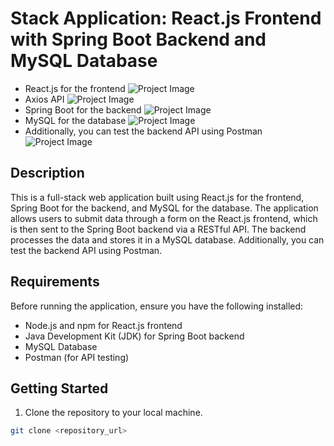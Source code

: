 # Stack Application: React.js Frontend with Spring Boot Backend and MySQL Database
- React.js for the frontend
![Project Image](project_image.png)
- Axios API
![Project Image](project_image.png)
- Spring Boot for the backend
![Project Image](project_image.png)
- MySQL for the database
![Project Image](project_image.png)
- Additionally, you can test the backend API using Postman
![Project Image](project_image.png)

## Description

This is a full-stack web application built using React.js for the frontend, Spring Boot for the backend, and MySQL for the database. The application allows users to submit data through a form on the React.js frontend, which is then sent to the Spring Boot backend via a RESTful API. The backend processes the data and stores it in a MySQL database. Additionally, you can test the backend API using Postman.

## Requirements

Before running the application, ensure you have the following installed:

- Node.js and npm for React.js frontend
- Java Development Kit (JDK) for Spring Boot backend
- MySQL Database
- Postman (for API testing)

## Getting Started

1. Clone the repository to your local machine.

```bash
git clone <repository_url>
